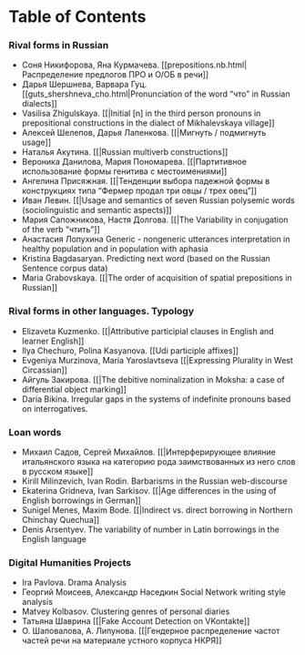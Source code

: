 # Table of Contents

### Rival forms in Russian 
* Соня Никифорова, Яна Курмачева. [[prepositions.nb.html|Распределение предлогов ПРО и О/ОБ в речи]]
* Дарья Шершнева, Варвара Гуц. [[guts_shershneva_cho.html|Pronunciation of the word “что” in Russian dialects]]
* Vasilisa Zhigulskaya. [[|Initial [n] in the third person pronouns in prepositional constructions in the dialect of Mikhalevskaya village]]
* Алексей Шелепов, Дарья Лапенкова. [[|Мигнуть / подмигнуть usage]]
* Наталья Акутина. [[|Russian multiverb constructions]]
* Вероника Данилова, Мария Пономарева. [[|Партитивное использование формы генитива с местоимениями]]
* Ангелина Присяжная. [[|Тенденции выбора падежной формы в конструкциях типа “Фермер продал три овцы / трех овец”]]
* Иван Левин. [[|Usage and semantics of seven Russian polysemic words (sociolinguistic and semantic aspects)]]
* Мария Сапожникова, Настя Долгова. [[|The Variability in conjugation of the verb “чтить”]]
* Анастасия Лопухина Generic - nongeneric utterances interpretation in healthy population and in population with aphasia
* Kristina Bagdasaryan. Predicting next word (based on the Russian Sentence corpus data)
* Maria Grabovskaya. [[|The order of acquisition of spatial prepositions in Russian]]

### Rival forms in other languages. Typology
* Elizaveta Kuzmenko. [[|Attributive participial clauses in English and learner English]]
* Ilya Chechuro, Polina Kasyanova. [[Udi participle affixes]]
* Evgeniya Murzinova, Maria Yaroslavtseva [[|Expressing Plurality in West Circassian]]
* Айгуль Закирова. [[|The debitive nominalization in Moksha: a case of differential object marking]]
* Daria Bikina. Irregular gaps in the systems of indefinite pronouns based on interrogatives.

### Loan words
* Михаил Садов, Сергей Михайлов. [[|Интерферирующее влияние итальянского языка на категорию рода заимствованных из него слов в русском языке]]
* Kirill Milinzevich, Ivan Rodin. Barbarisms in the Russian web-discourse
* Ekaterina Gridneva, Ivan Sarkisov. [[|Age differences in the using of English borrowings in German]]
* Sunigel Menes, Maxim Bode. [[|Indirect vs. direct borrowing in Northern Chinchay Quechua]]
* Denis Arsentyev. The variability of number in Latin borrowings in the English language

### Digital Humanities Projects
* Ira Pavlova. Drama Analysis
* Георгий Моисеев, Александр Наседкин Social Network writing style analysis
* Matvey Kolbasov. Clustering genres of personal diaries
* Татьяна Шаврина [[|Fake Account Detection on VKontakte]]
* О. Шаповалова, А. Липунова. [[|Гендерное распределение частот частей речи на материале устного корпуса НКРЯ]]

